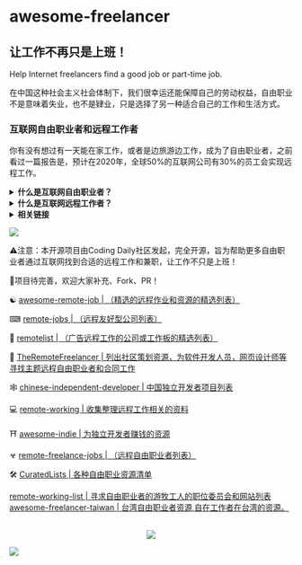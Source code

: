 # awesome-freelancer

## 让工作不再只是上班！

Help Internet freelancers find a good job or part-time job.

在中国这种社会主义社会体制下，我们很幸运还能保障自己的劳动权益，自由职业不是意味着失业，也不是肄业，只是选择了另一种适合自己的工作和生活方式。


### 互联网自由职业者和远程工作者

你有没有想过有一天能在家工作，或者是边旅游边工作，成为了自由职业者，之前看过一篇报告是，预计在2020年，全球50%的互联网公司有30%的员工会实现远程工作。
 
<details>
  <summary><b>什么是互联网自由职业者？</b></summary>
  互联网自由职业者

**[⬆ Back to top](#table-of-contents)**

</details>

<details>
  <summary><b>什么是互联网远程工作者？</b></summary>
 Dave：“我的公司在巴塞罗那，然而我现在住在洛杉矶的家里，项目总监每天通过Email的方式来分发每天的工作内容，然后远程提交自己的代码到”，
远程工作者知识互联网自由职业者的一种，也是最常见的Freelancer。

**[⬆ Back to top](#table-of-contents)**

</details>


<details>
  
  <summary><b>相关链接</b></summary>
 
- [remote-weekly | 已停更](https://github.com/greatghoul/remote-weekly) 
- [本周末如何获得远程工作（终极指南）](https://www.ryrob.com/remote-job/)
- [世界顶级开源软件工程师，他们如何谋利？](https://www.zhihu.com/question/27858574)
- [国内目前独立开发者收入如何？可以养活自己以及家人吗？](https://www.zhihu.com/question/25050446)
- [做技术的，如何找到一个远程办公的工作？](https://www.zhihu.com/question/52118159)



**[⬆ Back to top](#table-of-contents)**

</details>


![](https://raw.githubusercontent.com/ckjbug/xiaokui/master/split.png)

⚠注意：本开源项目由Coding Daily社区发起，完全开源，旨为帮助更多自由职业者通过互联网找到合适的远程工作和兼职，让工作不只是上班！

🐋项目待完善，欢迎大家补充、Fork、PR！

&#9775;
[awesome-remote-job | （精选的远程作业和资源的精选列表）](https://github.com/lukasz-madon/awesome-remote-job)

⌨ [remote-jobs | （远程友好型公司列表）](https://github.com/remoteintech/remote-jobs)

👣 [remotelist | （广告远程工作的公司或工作板的精选列表）](https://github.com/raynesio/remotelist)

💖 [TheRemoteFreelancer | 列出社区策划资源，为软件开发人员，网页设计师等寻找主题远程自由职业者和合同工作](https://github.com/engineerapart/TheRemoteFreelancerv)

🕸 [chinese-independent-developer | 中国独立开发者项目列表](https://github.com/1c7/chinese-independent-developer)

💻 [remote-working | 收集整理远程工作相关的资料](https://github.com/greatghoul/remote-working)

⛩ [awesome-indie | 为独立开发者赚钱的资源](https://github.com/mezod/awesome-indie)

☣ [remote-freelance-jobs | （远程自由职业者列表）](https://github.com/kaizensoze/remote-freelance-jobs)

🛠 [CuratedLists | 各种自由职业资源清单](https://github.com/prahladyeri/CuratedLists/blob/master/freelancingres.md)

[remote-working-list | 寻求自由职业者的游牧工人的职位委员会和网站列表](https://github.com/georgemandis/remote-working-list) 
[awesome-freelancer-taiwan | 台湾自由职业者资源,自在工作者在台湾的资源。](https://github.com/freelancer-tw/awesome-freelancer-taiwan)

<br>
<div align="center">
    <img src="https://raw.githubusercontent.com/coding-daily/awesome-freelancer/master/img/freelancer.jpg" />
</div>

![](https://raw.githubusercontent.com/ckjbug/xiaokui/master/split.png)

<div align=left> 


